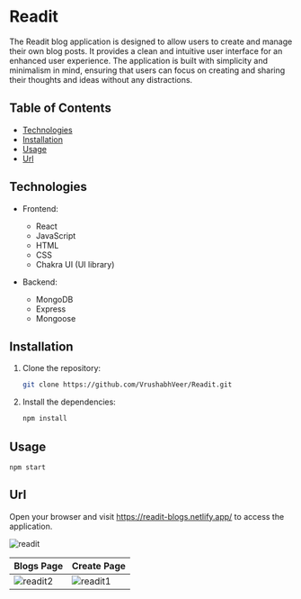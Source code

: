 # Readit

The Readit blog application is designed to allow users to create and manage their own blog posts. It provides a clean and intuitive user interface for an enhanced user experience. The application is built with simplicity and minimalism in mind, ensuring that users can focus on creating and sharing their thoughts and ideas without any distractions.

## Table of Contents

- [Technologies](#technologies)
- [Installation](#installation)
- [Usage](#usage)
- [Url](#url)

## Technologies

- Frontend:
  - React
  - JavaScript
  - HTML
  - CSS
  - Chakra UI (UI library)

- Backend:
  - MongoDB
  - Express
  - Mongoose

## Installation

1. Clone the repository:

   ```bash
   git clone https://github.com/VrushabhVeer/Readit.git

2. Install the dependencies:

   ```bash
   npm install

## Usage
    npm start
  
## Url
Open your browser and visit https://readit-blogs.netlify.app/ to access the application.


![readit](https://github.com/VrushabhVeer/Readit/assets/99570200/07ad4797-70cd-47f9-a654-4040d21cfae9)


| Blogs Page            | Create Page              |
| ---------------------- | ---------------------- |
| ![readit2](https://github.com/VrushabhVeer/Readit/assets/99570200/700fd387-d439-426f-8308-aa0db8faceca) | ![readit1](https://github.com/VrushabhVeer/Readit/assets/99570200/14d90091-f9fb-407a-b6e8-e403e616d8f9) |





